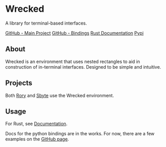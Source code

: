 # Wrecked
A library for terminal-based interfaces.

[GitHub - Main Project](https://github.com/quintinfsmith/wrecked)
[GitHub - Bindings](https://github.com/quintinfsmith/wrecked_bindings)
[Rust Documentation](https://docs.rs/wrecked/)
[Pypi](https://pypi.org/project/wrecked)

## About
Wrecked is an environment that uses nested rectangles to aid in construction of in-terminal interfaces. Designed to be simple and intuitive.

## Projects
Both [Rory](/projects/rory) and [Sbyte](/projects/sbyte) use the Wrecked environment.

## Usage
For Rust, see [Documentation](https://docs.rs/wrecked/).

Docs for the python bindings are in the works. For now, there are a few examples on the [GitHub page](https://github.com/quintinfsmith/wrecked_bindings).
